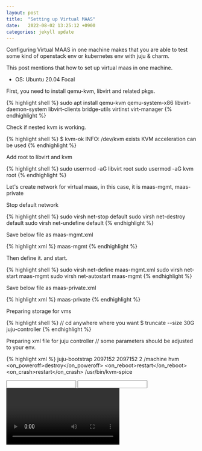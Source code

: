 ```yaml
---
layout: post
title:  "Setting up Virtual MAAS"
date:   2022-08-02 13:25:12 +0900
categories: jekyll update
---
```

Configuring Virtual MAAS in one machine makes that you are able to test some kind of openstack env or kubernetes env with juju & charm.

This post mentions that how to set up virtual maas in one machine.

* OS: Ubuntu 20.04 Focal

First, you need to install qemu-kvm, libvirt and related pkgs.

{% highlight shell %}
sudo apt install qemu-kvm qemu-system-x86 libvirt-daemon-system libvirt-clients bridge-utils virtinst virt-manager
{% endhighlight %}

Check if nested kvm is working.

{% highlight shell %}
$ kvm-ok
INFO: /dev/kvm exists
KVM acceleration can be used
{% endhighlight %}

Add root to libvirt and kvm

{% highlight shell %}
sudo usermod -aG libvirt root
sudo usermod -aG kvm root
{% endhighlight %}

Let's create network for virtual maas, in this case, it is maas-mgmt, maas-private

Stop default network

{% highlight shell %}
sudo virsh net-stop default
sudo virsh net-destroy default
sudo virsh net-undefine default
{% endhighlight %}

Save below file as maas-mgmt.xml

{% highlight xml %}
<network connections='13'>
  <name>maas-mgmt</name>
  <forward mode='nat'>
    <nat>
      <port start='1024' end='65535'/>
    </nat>
  </forward>
  <bridge name='virbr1' stp='on' delay='0'/>
  <mac address='52:54:00:c3:11:aa'/>
  <ip address='10.0.0.1' netmask='255.255.255.0'>
  </ip>
</network>
{% endhighlight %}

Then define it. and start.

{% highlight shell %}
sudo virsh net-define maas-mgmt.xml
sudo virsh net-start maas-mgmt
sudo virsh net-autostart maas-mgmt
{% endhighlight %}

Save below file as maas-private.xml

{% highlight xml %}
<network>
  <name>maas-private</name>
  <forward mode='nat'>
    <nat>
      <port start='1024' end='65535'/>
    </nat>
  </forward>
  <bridge name='virbr2' stp='on' delay='0'/>
  <mac address='52:54:01:c3:11:aa'/>
  <ip address='10.1.0.1' netmask='255.255.255.0' />
</network>
{% endhighlight %}

Preparing storage for vms

{% highlight shell %}
// cd anywhere where you want
$ truncate --size 30G juju-controller
{% endhighlight %}

Preparing xml file for juju controller
// some parameters should be adjusted to your env.

{% highlight xml %}
<domain type='kvm' id='76'>
  <name>juju-bootstrap</name>
  <memory unit='KiB'>2097152</memory>
  <currentMemory unit='KiB'>2097152</currentMemory>
  <vcpu placement='static'>2</vcpu>
  <resource>
    <partition>/machine</partition>
  </resource>
  <os>
    <type arch='x86_64' machine='pc-i440fx-wily'>hvm</type>
    <boot dev='network'/>
    <boot dev='hd'/>
  </os>
  <features>
    <acpi/>
    <apic/>
  </features>
  <clock offset='utc'>
    <timer name='rtc' tickpolicy='catchup'/>
    <timer name='pit' tickpolicy='delay'/>
    <timer name='hpet' present='no'/>
  </clock>
  <on_poweroff>destroy</on_poweroff>
  <on_reboot>restart</on_reboot>
  <on_crash>restart</on_crash>
  <pm>
    <suspend-to-mem enabled='no'/>
    <suspend-to-disk enabled='no'/>
  </pm>
  <devices>
    <emulator>/usr/bin/kvm-spice</emulator>
    <disk type='file' device='disk'>
      <driver name='qemu' type='raw' cache='none'/>
      <source file='/home/xtrusia/juju-bootstrap'/>
      <backingStore/>
      <target dev='vda' bus='virtio'/>
      <alias name='virtio-disk0'/>
      <address type='pci' domain='0x0000' bus='0x00' slot='0x05' function='0x0'/>
    </disk>
    <controller type='usb' index='0' model='ich9-ehci1'>
      <alias name='usb'/>
      <address type='pci' domain='0x0000' bus='0x00' slot='0x06' function='0x7'/>
    </controller>
    <controller type='pci' index='0' model='pci-root'>
      <alias name='pci.0'/>
    </controller>
    <interface type='network'>
      <mac address='52:54:00:97:24:01'/>
      <source network='maas-mgmt' bridge='virbr1'/>
      <target dev='vnet12'/>
      <model type='virtio'/>
      <alias name='net0'/>
      <address type='pci' domain='0x0000' bus='0x00' slot='0x04' function='0x0' multifunction='on'/>
    </interface>
    <interface type='network'>
      <mac address='52:54:01:97:24:01'/>
      <source network='maas-private' bridge='virbr2'/>
      <target dev='vnet13'/>
      <model type='virtio'/>
      <alias name='net1'/>
      <address type='pci' domain='0x0000' bus='0x00' slot='0x04' function='0x1'/>
    </interface>
    <serial type='pty'>
      <source path='/dev/pts/14'/>
      <target type='isa-serial' port='0'>
        <model name='isa-serial'/>
      </target>
      <alias name='serial0'/>
    </serial>
    <console type='pty' tty='/dev/pts/14'>
      <source path='/dev/pts/14'/>
      <target type='serial' port='0'/>
      <alias name='serial0'/>
    </console>
    <input type='mouse' bus='ps2'>
      <alias name='input0'/>
          </input>
    <input type='keyboard' bus='ps2'>
      <alias name='input1'/>
    </input>
    <graphics type='vnc' port='5906' autoport='yes' listen='0.0.0.0'>
      <listen type='address' address='0.0.0.0'/>
    </graphics>
    <video>
      <model type='cirrus' vram='16384' heads='1' primary='yes'/>
      <alias name='video0'/>
      <address type='pci' domain='0x0000' bus='0x00' slot='0x02' function='0x0'/>
    </video>
    <memballoon model='virtio'>
      <alias name='balloon0'/>
      <address type='pci' domain='0x0000' bus='0x00' slot='0x08' function='0x0'/>
    </memballoon>
  </devices>
</domain>
{% endhighlight %}

Install MAAS

https://maas.io/docs/how-to-install-maas


Waiting on MAAS image synchronization.

Then you need to add this host as Chassis on MAAS.

<img src="/assets/images/capture1.png" > 

TBD